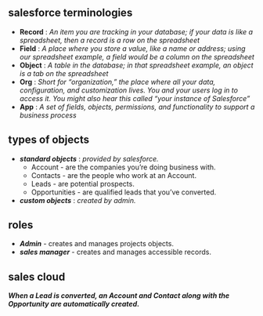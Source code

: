 ## salesforce terminologies
- **Record** :	_An item you are tracking in your database; if your data is like a spreadsheet, then a record is a row on the spreadsheet_
- **Field** :	_A place where you store a value, like a name or address; using our spreadsheet example, a field would be a column on the spreadsheet_
- **Object** :	_A table in the database; in that spreadsheet example, an object is a tab on the spreadsheet_
- **Org** :	_Short for “organization,” the place where all your data, configuration, and customization lives. You and your users log in to access it. You might also hear this called “your instance of Salesforce”_
- **App** :	_A set of fields, objects, permissions, and functionality to support a business process_




## types of objects
  - ***standard objects*** : _provided by salesforce._
      - Account - are the companies you’re doing business with.
      - Contacts - are the people who work at an Account.
      - Leads - are potential prospects.
      - Opportunities - are qualified leads that you’ve converted.
  - ***custom objects*** : _created by admin._


## roles
  - ***Admin*** - creates and manages projects objects.
  - ***sales manager*** - creates and manages accessible records.



## sales cloud
***When a Lead is converted, an Account and Contact along with the Opportunity are automatically created.***






